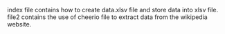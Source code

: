 index file contains how to create data.xlsv file and store data into xlsv file.
file2 contains the use of cheerio file to extract data from the wikipedia website.